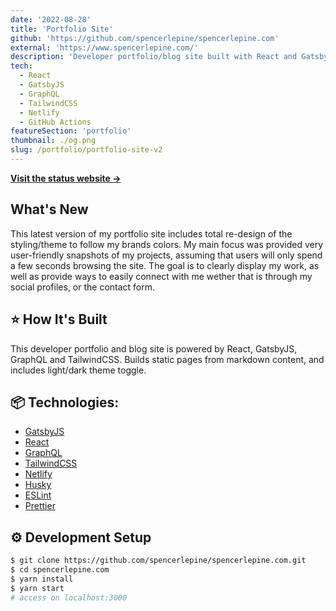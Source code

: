 ```yaml
---
date: '2022-08-28'
title: 'Portfolio Site'
github: 'https://github.com/spencerlepine/spencerlepine.com'
external: 'https://www.spencerlepine.com/'
description: 'Developer portfolio/blog site built with React and Gatsby, styled with TailwindCSS, and deployed to Netlify.'
tech:
  - React
  - GatsbyJS
  - GraphQL
  - TailwindCSS
  - Netlify
  - GitHub Actions
featureSection: 'portfolio'
thumbnail: ./og.png
slug: /portfolio/portfolio-site-v2
---
```


[**Visit the status website →**](https://spencerlepine.github.io/portfolio-site-uptime)

## What's New
This latest version of my portfolio site includes total re-design of the styling/theme to follow my brands colors. My main focus was provided very user-friendly snapshots of my projects, assuming that users will only spend a few seconds browsing the site. The goal is to clearly display my work, as well as provide ways to easily connect with me wether that is through my social profiles, or the contact form.

## ⭐ How It's Built
This developer portfolio and blog site is powered by React, GatsbyJS, GraphQL and TailwindCSS. Builds static pages from markdown content, and includes light/dark theme toggle.

## 📦 Technologies:

- [GatsbyJS](https://www.gatsbyjs.com/)
- [React](https://reactjs.org/)
- [GraphQL](https://graphql.org/)
- [TailwindCSS](https://tailwindcss.com/)
- [Netlify](https://www.netlify.com/)
- [Husky](https://typicode.github.io/husky/)
- [ESLint](https://eslint.org/)
- [Prettier](https://prettier.io/)

## ⚙️ Development Setup
```sh
$ git clone https://github.com/spencerlepine/spencerlepine.com.git
$ cd spencerlepine.com
$ yarn install
$ yarn start
# access on localhost:3000
```
